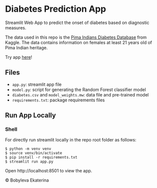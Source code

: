# Diabetes Prediction App

Streamlit Web App to predict the onset of diabetes based on diagnostic measures.

The data used in this repo is the [Pima Indians Diabetes Database](https://www.kaggle.com/datasets/uciml/pima-indians-diabetes-database) from Kaggle.
The data contains information on females at least 21 years old of Pima Indian heritage.

Try app [here](https://app-diabetes.streamlit.app)!

## Files

- `app.py`: streamlit app file
- `model.py`: script for generating the Random Forest classifier model
- `diabetes.csv` and `model_weights.mw`: data file and pre-trained model
- `requirements.txt`: package requirements files

## Run App Locally 

### Shell

For directly run streamlit locally in the repo root folder as follows:

```shell
$ python -m venv venv
$ source venv/bin/activate
$ pip install -r requirements.txt
$ streamlit run app.py
```
Open http://localhost:8501 to view the app.



&copy; Bobyleva Ekaterina